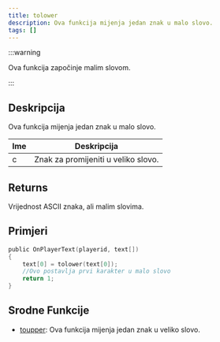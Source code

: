 ```yaml
---
title: tolower
description: Ova funkcija mijenja jedan znak u malo slovo.
tags: []
---
```


:::warning

Ova funkcija započinje malim slovom.

:::

## Deskripcija

Ova funkcija mijenja jedan znak u malo slovo.

| Ime | Deskripcija                         |
| --- | ----------------------------------- |
| c   | Znak za promijeniti u veliko slovo. |

## Returns

Vrijednost ASCII znaka, ali malim slovima.

## Primjeri

```c
public OnPlayerText(playerid, text[])
{
    text[0] = tolower(text[0]);
    //Ovo postavlja prvi karakter u malo slovo
    return 1;
}
```

## Srodne Funkcije

- [toupper](toupper): Ova funkcija mijenja jedan znak u veliko slovo.
